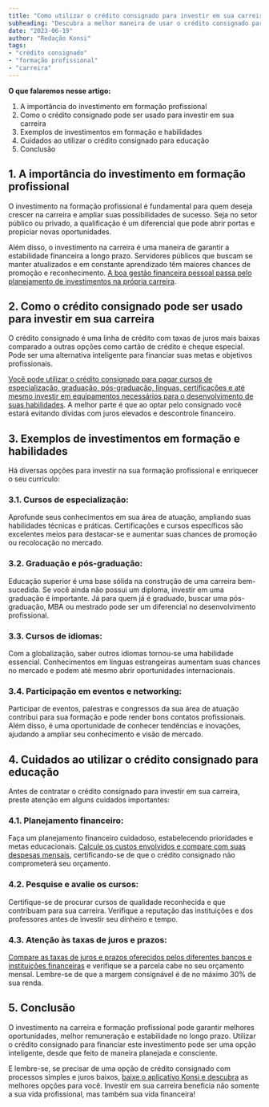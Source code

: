 ```yaml
---
title: "Como utilizar o crédito consignado para investir em sua carreira e formação profissional"
subheading: "Descubra a melhor maneira de usar o crédito consignado para melhorar suas habilidades e aumentar suas chances de crescimento na carreira."
date: "2023-06-19"
author: "Redação Konsi"
tags:
- "crédito consignado"
- "formação profissional"
- "carreira"
---
```


**O que falaremos nesse artigo:**
1. A importância do investimento em formação profissional
2. Como o crédito consignado pode ser usado para investir em sua carreira
3. Exemplos de investimentos em formação e habilidades
4. Cuidados ao utilizar o crédito consignado para educação
5. Conclusão

## 1. A importância do investimento em formação profissional

O investimento na formação profissional é fundamental para quem deseja crescer na carreira e ampliar suas possibilidades de sucesso. Seja no setor público ou privado, a qualificação é um diferencial que pode abrir portas e propiciar novas oportunidades.

Além disso, o investimento na carreira é uma maneira de garantir a estabilidade financeira a longo prazo. Servidores públicos que buscam se manter atualizados e em constante aprendizado têm maiores chances de promoção e reconhecimento. [A boa gestão financeira pessoal passa pelo planejamento de investimentos na própria carreira](https://konsi.com.br/postagens/planejamento-financeiro-para-aposentadoria-no-setor-pblico).

## 2. Como o crédito consignado pode ser usado para investir em sua carreira

O crédito consignado é uma linha de crédito com taxas de juros mais baixas comparado a outras opções como cartão de crédito e cheque especial. Pode ser uma alternativa inteligente para financiar suas metas e objetivos profissionais.

[Você pode utilizar o crédito consignado para pagar cursos de especialização, graduação, pós-graduação, línguas, certificações e até mesmo investir em equipamentos necessários para o desenvolvimento de suas habilidades](https://konsi.com.br/postagens/emprstimos-consignados-e-suas-principais-aplicaes). A melhor parte é que ao optar pelo consignado você estará evitando dívidas com juros elevados e descontrole financeiro.

## 3. Exemplos de investimentos em formação e habilidades

Há diversas opções para investir na sua formação profissional e enriquecer o seu currículo:

### 3.1. Cursos de especialização:

Aprofunde seus conhecimentos em sua área de atuação, ampliando suas habilidades técnicas e práticas. Certificações e cursos específicos são excelentes meios para destacar-se e aumentar suas chances de promoção ou recolocação no mercado.

### 3.2. Graduação e pós-graduação:

Educação superior é uma base sólida na construção de uma carreira bem-sucedida. Se você ainda não possui um diploma, investir em uma graduação é importante. Já para quem já é graduado, buscar uma pós-graduação, MBA ou mestrado pode ser um diferencial no desenvolvimento profissional.

### 3.3. Cursos de idiomas:

Com a globalização, saber outros idiomas tornou-se uma habilidade essencial. Conhecimentos em línguas estrangeiras aumentam suas chances no mercado e podem até mesmo abrir oportunidades internacionais.

### 3.4. Participação em eventos e networking:

Participar de eventos, palestras e congressos da sua área de atuação contribui para sua formação e pode render bons contatos profissionais. Além disso, é uma oportunidade de conhecer tendências e inovações, ajudando a ampliar seu conhecimento e visão de mercado.

## 4. Cuidados ao utilizar o crédito consignado para educação

Antes de contratar o crédito consignado para investir em sua carreira, preste atenção em alguns cuidados importantes:

### 4.1. Planejamento financeiro:

Faça um planejamento financeiro cuidadoso, estabelecendo prioridades e metas educacionais. [Calcule os custos envolvidos e compare com suas despesas mensais](https://konsi.com.br/postagens/como-criar-e-seguir-um-oramento-financeiro-pessoal-para-servidores-pblicos), certificando-se de que o crédito consignado não comprometerá seu orçamento.
 
### 4.2. Pesquise e avalie os cursos:

Certifique-se de procurar cursos de qualidade reconhecida e que contribuam para sua carreira. Verifique a reputação das instituições e dos professores antes de investir seu dinheiro e tempo.

### 4.3. Atenção às taxas de juros e prazos:

[Compare as taxas de juros e prazos oferecidos pelos diferentes bancos e instituições financeiras](https://konsi.com.br/postagens/7-dicas-para-conseguir-a-menor-taxa-de-juros-no-consignado) e verifique se a parcela cabe no seu orçamento mensal. Lembre-se de que a margem consignável é de no máximo 30% de sua renda.

## 5. Conclusão

O investimento na carreira e formação profissional pode garantir melhores oportunidades, melhor remuneração e estabilidade no longo prazo. Utilizar o crédito consignado para financiar este investimento pode ser uma opção inteligente, desde que feito de maneira planejada e consciente.

E lembre-se, se precisar de uma opção de crédito consignado com processos simples e juros baixos, [baixe o aplicativo Konsi e descubra](https://konsi.com.br) as melhores opções para você. Investir em sua carreira beneficia não somente a sua vida profissional, mas também sua vida financeira!